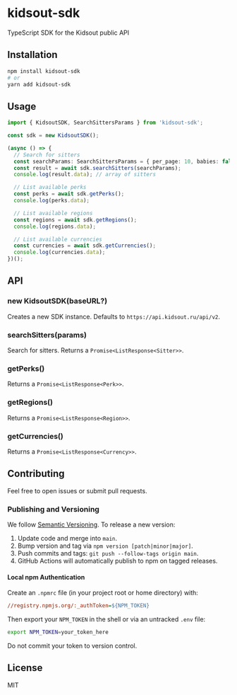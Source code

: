 # kidsout-sdk

TypeScript SDK for the Kidsout public API

## Installation

```bash
npm install kidsout-sdk
# or
yarn add kidsout-sdk
```

## Usage

```ts
import { KidsoutSDK, SearchSittersParams } from 'kidsout-sdk';

const sdk = new KidsoutSDK();

(async () => {
  // Search for sitters
  const searchParams: SearchSittersParams = { per_page: 10, babies: false };
  const result = await sdk.searchSitters(searchParams);
  console.log(result.data); // array of sitters

  // List available perks
  const perks = await sdk.getPerks();
  console.log(perks.data);

  // List available regions
  const regions = await sdk.getRegions();
  console.log(regions.data);

  // List available currencies
  const currencies = await sdk.getCurrencies();
  console.log(currencies.data);
})();
```

## API

### new KidsoutSDK(baseURL?)

Creates a new SDK instance. Defaults to `https://api.kidsout.ru/api/v2`.

### searchSitters(params)

Search for sitters. Returns a `Promise<ListResponse<Sitter>>`.

### getPerks()

Returns a `Promise<ListResponse<Perk>>`.

### getRegions()

Returns a `Promise<ListResponse<Region>>`.

### getCurrencies()

Returns a `Promise<ListResponse<Currency>>`.

## Contributing

Feel free to open issues or submit pull requests.

### Publishing and Versioning

We follow [Semantic Versioning](https://semver.org/). To release a new version:
1. Update code and merge into `main`.
2. Bump version and tag via `npm version [patch|minor|major]`.
3. Push commits and tags: `git push --follow-tags origin main`.
4. GitHub Actions will automatically publish to npm on tagged releases.

#### Local npm Authentication
Create an `.npmrc` file (in your project root or home directory) with:
```ini
//registry.npmjs.org/:_authToken=${NPM_TOKEN}
```
Then export your `NPM_TOKEN` in the shell or via an untracked `.env` file:
```bash
export NPM_TOKEN=your_token_here
```
Do not commit your token to version control.

## License

MIT